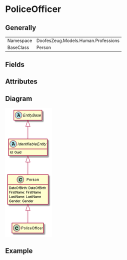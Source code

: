 ﻿# PoliceOfficer

## Generally

|||
|-|-|
|Namespace|DoofesZeug.Models.Human.Professions|
|BaseClass|Person|

## Fields

## Attributes

## Diagram

![PoliceOfficer.png](./PoliceOfficer.png "PoliceOfficer")

## Example

